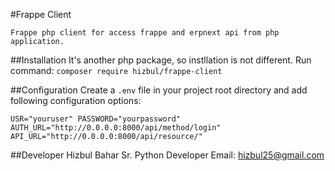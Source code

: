 #Frappe Client

    Frappe php client for access frappe and erpnext api from php application.
    
##Installation
It's another php package, so instllation is not different.
    Run command: `composer require hizbul/frappe-client`  
    
##Configuration
   Create a `.env` file in your project root directory and add following configuration options: 
   
   `
    USR="youruser"
    PASSWORD="yourpassword"
    AUTH_URL="http://0.0.0.0:8000/api/method/login"
    API_URL="http://0.0.0.0:8000/api/resource/"
    `
    
##Developer
    Hizbul Bahar
    Sr. Python Developer
    Email: hizbul25@gmail.com